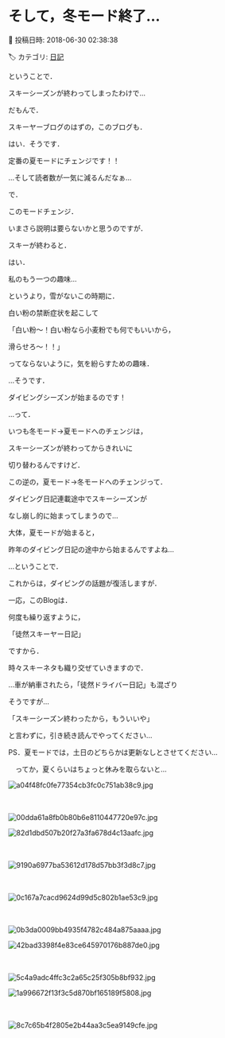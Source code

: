 # そして，冬モード終了…

📅 投稿日時: 2018-06-30 02:38:38

🏷️ カテゴリ: [日記](cc4b5682fb7b8b144980957a978653fb0.md)

ということで．


スキーシーズンが終わってしまったわけで…





だもんで．


スキーヤーブログのはずの，このブログも．


はい．そうです．


定番の夏モードにチェンジです！！


…そして読者数が一気に減るんだなぁ…





で．


このモードチェンジ．


いまさら説明は要らないかと思うのですが．


スキーが終わると．


はい．


私のもう一つの趣味…


というより，雪がないこの時期に．


白い粉の禁断症状を起こして


「白い粉～！白い粉なら小麦粉でも何でもいいから，


滑らせろ～！！」


ってならないように，気を紛らすための趣味．


…そうです．


ダイビングシーズンが始まるのです！





…って．


いつも冬モード→夏モードへのチェンジは，


スキーシーズンが終わってからきれいに


切り替わるんですけど．





この逆の，夏モード→冬モードへのチェンジって．


ダイビング日記連載途中でスキーシーズンが


なし崩し的に始まってしまうので…


大体，夏モードが始まると，


昨年のダイビング日記の途中から始まるんですよね…





…ということで．


これからは，ダイビングの話題が復活しますが．





一応，このBlogは．


何度も繰り返すように，


「徒然スキーヤー日記」


ですから．


時々スキーネタも織り交ぜていきますので．


…車が納車されたら，「徒然ドライバー日記」も混ざり


そうですが…





「スキーシーズン終わったから，もういいや」


と言わずに，引き続き読んでやってください…





PS．夏モードでは，土日のどちらかは更新なしとさせてください…


　ってか，夏くらいはちょっと休みを取らないと…







![a04f48fc0fe77354cb3fc0c751ab38c9.jpg](images/a04f48fc0fe77354cb3fc0c751ab38c9.jpg)

　

![00dda61a8fb0b80b6e8110447720e97c.jpg](images/00dda61a8fb0b80b6e8110447720e97c.jpg)






![82d1dbd507b20f27a3fa678d4c13aafc.jpg](images/82d1dbd507b20f27a3fa678d4c13aafc.jpg)

　

![9190a6977ba53612d178d57bb3f3d8c7.jpg](images/9190a6977ba53612d178d57bb3f3d8c7.jpg)

　




![0c167a7cacd9624d99d5c802b1ae53c9.jpg](images/0c167a7cacd9624d99d5c802b1ae53c9.jpg)

　

![0b3da0009bb4935f4782c484a875aaaa.jpg](images/0b3da0009bb4935f4782c484a875aaaa.jpg)






![42bad3398f4e83ce645970176b887de0.jpg](images/42bad3398f4e83ce645970176b887de0.jpg)

　

![5c4a9adc4ffc3c2a65c25f305b8bf932.jpg](images/5c4a9adc4ffc3c2a65c25f305b8bf932.jpg)






![1a996672f13f3c5d870bf165189f5808.jpg](images/1a996672f13f3c5d870bf165189f5808.jpg)

　

![8c7c65b4f2805e2b44aa3c5ea9149cfe.jpg](images/8c7c65b4f2805e2b44aa3c5ea9149cfe.jpg)
